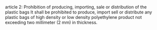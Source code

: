 article 2: Prohibition of producing, importing, sale or distribution of the plastic bags
It shall be prohibited to produce, import sell or distribute any plastic bags of high density or low density polyethylene product not exceeding two millimeter (2 mm) in thickness.
<ul>
</ul>